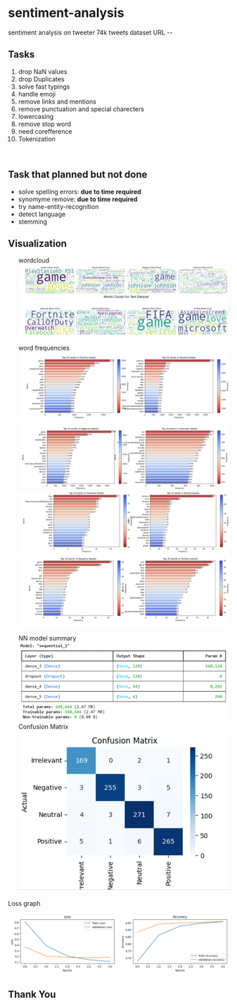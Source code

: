 # sentiment-analysis
sentiment analysis on tweeter 74k tweets
dataset URL -- <a href="https://www.kaggle.com/datasets/jp797498e/twitter-entity-sentiment-analysis"></a>
<h2>Tasks</h2>
<ol>
  <li>drop NaN values</li>
  <li>drop Duplicates</li>
  <li>solve fast typings</li>
  <li>handle emoji</li>
  <li>remove links and mentions</li>
  <li>remove punctuation and special charecters</li>
  <li>lowercasing</li>
  <li>remove stop word</li>
  <li>need corefference</li>
  <li>Tokenization</li> 
</ol>

<br>

<h2>Task that planned but not done</h2>
<ul>
  <li>solve spelling errors: <strong>due to time required</strong></li>
  <li>synomyme remove: <strong>due to time required</strong></li>
  <li>try name-entity-recognition</li>
  <li>detect language</li>
  <li>stemming</li>
</ul>


<h2>Visualization</h2>
  <ul style="list-style-type:none">
    <li>wordcloud</li>
    <li><img src="images/wordcloud.PNG" alt="wordcloud"></li>
  </ul>
  <ul style="list-style-type:none">
    <li> word frequencies</li>
    <li><img src="images/freq1.PNG" alt=""></li>
    <li><img src="images/freq train2.PNG" alt=""></li>
    <li><img src="images/freq test1.PNG" alt=""></li>
    <li><img src="images/freq test2.PNG" alt=""></li>
  </ul>
  <ul style="list-style-type:none">
    <li>NN model summary</li>
    <li><img src="images/model seq1.PNG" alt=""></li>
    <li>Confusion Matrix</li>
    <li><img src="images/confusion matrix.PNG" alt=""></li>
  </ul>
  <p>Loss graph</p>
  <img src="images/loss graph.PNG" alt="">

  <p><h2>Thank You</h2></p>









